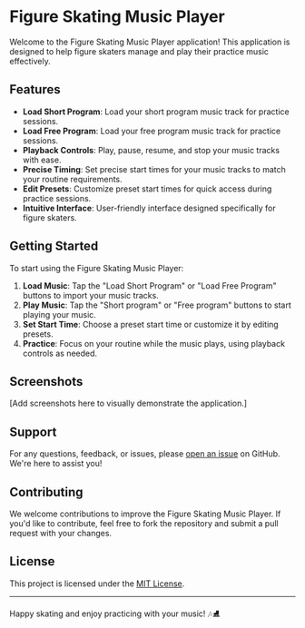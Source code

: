 # Figure Skating Music Player

Welcome to the Figure Skating Music Player application! This application is designed to help figure skaters manage and play their practice music effectively.

## Features

- **Load Short Program**: Load your short program music track for practice sessions.
- **Load Free Program**: Load your free program music track for practice sessions.
- **Playback Controls**: Play, pause, resume, and stop your music tracks with ease.
- **Precise Timing**: Set precise start times for your music tracks to match your routine requirements.
- **Edit Presets**: Customize preset start times for quick access during practice sessions.
- **Intuitive Interface**: User-friendly interface designed specifically for figure skaters.

## Getting Started

To start using the Figure Skating Music Player:

1. **Load Music**: Tap the "Load Short Program" or "Load Free Program" buttons to import your music tracks.
2. **Play Music**: Tap the "Short program" or "Free program" buttons to start playing your music.
3. **Set Start Time**: Choose a preset start time or customize it by editing presets.
4. **Practice**: Focus on your routine while the music plays, using playback controls as needed.

## Screenshots

[Add screenshots here to visually demonstrate the application.]

## Support

For any questions, feedback, or issues, please [open an issue](https://github.com/your-username/figure-skating-music-player/issues) on GitHub. We're here to assist you!

## Contributing

We welcome contributions to improve the Figure Skating Music Player. If you'd like to contribute, feel free to fork the repository and submit a pull request with your changes.

## License

This project is licensed under the [MIT License](LICENSE).

---

Happy skating and enjoy practicing with your music! 🎶⛸️
